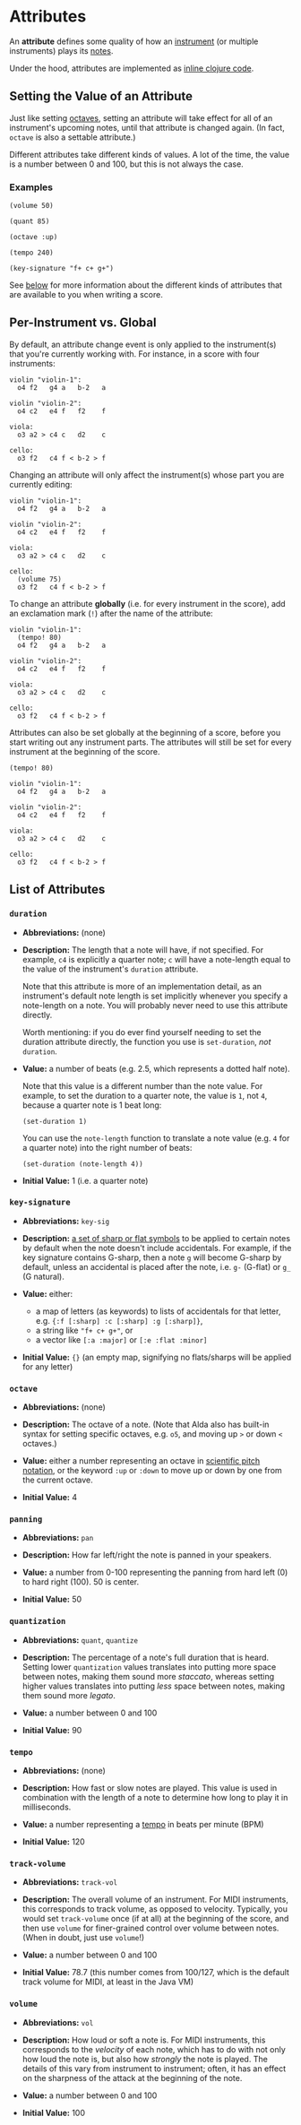# Attributes

An **attribute** defines some quality of how an [instrument](scores-and-parts.md) (or multiple instruments) plays its [notes](notes.md).

Under the hood, attributes are implemented as [inline clojure code](inline-clojure-code.md).

## Setting the Value of an Attribute

Just like setting [octaves](notes.md#octave), setting an attribute will take effect for all of an instrument's upcoming notes, until that attribute is changed again. (In fact, `octave` is also a settable attribute.)

Different attributes take different kinds of values. A lot of the time, the value is a number between 0 and 100, but this is not always the case.

### Examples

```
(volume 50)
```

```
(quant 85)
```

```
(octave :up)
```

```
(tempo 240)
```

```
(key-signature "f+ c+ g+")
```

See [below](#list-of-attributes) for more information about the different kinds of attributes that are available to you when writing a score.

## Per-Instrument vs. Global

By default, an attribute change event is only applied to the instrument(s) that you're currently working with. For instance, in a score with four instruments:

```
violin "violin-1":
  o4 f2   g4 a   b-2   a

violin "violin-2":
  o4 c2   e4 f   f2    f

viola:
  o3 a2 > c4 c   d2    c

cello:
  o3 f2   c4 f < b-2 > f
```

Changing an attribute will only affect the instrument(s) whose part you are currently editing:

```
violin "violin-1":
  o4 f2   g4 a   b-2   a

violin "violin-2":
  o4 c2   e4 f   f2    f

viola:
  o3 a2 > c4 c   d2    c

cello:
  (volume 75)
  o3 f2   c4 f < b-2 > f
```

To change an attribute **globally** (i.e. for every instrument in the score), add an exclamation mark (`!`) after the name of the attribute:

```
violin "violin-1":
  (tempo! 80)
  o4 f2   g4 a   b-2   a

violin "violin-2":
  o4 c2   e4 f   f2    f

viola:
  o3 a2 > c4 c   d2    c

cello:
  o3 f2   c4 f < b-2 > f
```

Attributes can also be set globally at the beginning of a score, before you start writing out any instrument parts. The attributes will still be set for every instrument at the beginning of the score.

```
(tempo! 80)

violin "violin-1":
  o4 f2   g4 a   b-2   a

violin "violin-2":
  o4 c2   e4 f   f2    f

viola:
  o3 a2 > c4 c   d2    c

cello:
  o3 f2   c4 f < b-2 > f
```

## List of Attributes

### `duration`

* **Abbreviations:** (none)

* **Description:** The length that a note will have, if not specified. For example, `c4` is explicitly a quarter note; `c` will have a note-length equal to the value of the instrument's `duration` attribute.

  Note that this attribute is more of an implementation detail, as an instrument's default note length is set implicitly whenever you specify a note-length on a note. You will probably never need to use this attribute directly.

  Worth mentioning: if you do ever find yourself needing to set the duration attribute directly, the function you use is `set-duration`, *not* `duration`.

* **Value:** a number of beats (e.g. 2.5, which represents a dotted half note).

  Note that this value is a different number than the note value. For example, to set the duration to a quarter note, the value is `1`, not `4`, because a quarter note is 1 beat long:

  ```
  (set-duration 1)
  ```

  You can use the `note-length` function to translate a note value (e.g. `4` for a quarter note) into the right number of beats:

  ```
  (set-duration (note-length 4))
  ```

* **Initial Value:** 1 (i.e. a quarter note)

### `key-signature`

* **Abbreviations:** `key-sig`

* **Description:** [a set of sharp or flat symbols](https://en.wikipedia.org/wiki/Key_signature) to be applied to certain notes by default when the note doesn't include accidentals. For example, if the key signature contains G-sharp, then a note `g` will become G-sharp by default, unless an accidental is placed after the note, i.e. `g-` (G-flat) or `g_` (G natural).

* **Value:** either:
  * a map of letters (as keywords) to lists of accidentals for that letter, e.g. `{:f [:sharp] :c [:sharp] :g [:sharp]}`,
  * a string like `"f+ c+ g+"`, or
  * a vector like `[:a :major]` or `[:e :flat :minor]`

* **Initial Value:** `{}` (an empty map, signifying no flats/sharps will be applied for any letter)

### `octave`

* **Abbreviations:** (none)

* **Description:** The octave of a note. (Note that Alda also has built-in syntax for setting specific octaves, e.g. `o5`, and moving up `>` or down `<` octaves.)

* **Value:** either a number representing an octave in [scientific pitch notation](https://en.wikipedia.org/wiki/Scientific_pitch_notation), or the keyword `:up` or `:down` to move up or down by one from the current octave.

* **Initial Value:** 4

### `panning`

* **Abbreviations:** `pan`

* **Description:** How far left/right the note is panned in your speakers.

* **Value:** a number from 0-100 representing the panning from hard left (0) to hard right (100). 50 is center.

* **Initial Value:** 50

### `quantization`

* **Abbreviations:** `quant`, `quantize`

* **Description:** The percentage of a note's full duration that is heard. Setting lower `quantization` values translates into putting more space between notes, making them sound more *staccato*, whereas setting higher values translates into putting *less* space between notes, making them sound more *legato*.

* **Value:** a number between 0 and 100

* **Initial Value:** 90

### `tempo`

* **Abbreviations:** (none)

* **Description:** How fast or slow notes are played. This value is used in combination with the length of a note to determine how long to play it in milliseconds.

* **Value:** a number representing a [tempo](https://en.wikipedia.org/wiki/Tempo) in beats per minute (BPM)

* **Initial Value:** 120

### `track-volume`

* **Abbreviations:** `track-vol`

* **Description:** The overall volume of an instrument. For MIDI instruments, this corresponds to track volume, as opposed to velocity. Typically, you would set `track-volume` once (if at all) at the beginning of the score, and then use `volume` for finer-grained control over volume between notes. (When in doubt, just use `volume`!)

* **Value:** a number between 0 and 100

* **Initial Value:** 78.7 (this number comes from 100/127, which is the default track volume for MIDI, at least in the Java VM)

### `volume`

* **Abbreviations:** `vol`

* **Description:** How loud or soft a note is. For MIDI instruments, this corresponds to the *velocity* of each note, which has to do with not only how loud the note is, but also how *strongly* the note is played. The details of this vary from instrument to instrument; often, it has an effect on the sharpness of the attack at the beginning of the note.

* **Value:** a number between 0 and 100

* **Initial Value:** 100
